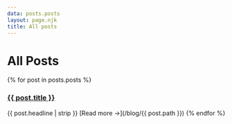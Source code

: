 ```yaml
---
data: posts.posts
layout: page.njk
title: All posts
---
```


# All Posts

{% for post in posts.posts %}
### [{{ post.title }}](/blog/{{post.path}})

{{ post.headline | strip }}
[Read more &rarr;](/blog/{{ post.path }})
{% endfor %}
